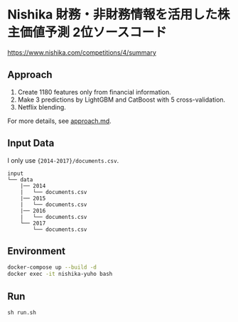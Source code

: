 # Nishika 財務・非財務情報を活用した株主価値予測 2位ソースコード

https://www.nishika.com/competitions/4/summary

## Approach

1. Create 1180 features only from financial information.
2. Make 3 predictions by LightGBM and CatBoost with 5 cross-validation.
3. Netflix blending.

For more details, see [approach.md](docs/approach.md).

## Input Data

I only use `{2014-2017}/documents.csv`.

```
input
└── data
    |── 2014
    |   └── documents.csv
    |── 2015
    |   └── documents.csv
    |── 2016
    |   └── documents.csv
    └── 2017
        └── documents.csv
```

## Environment

```bash
docker-compose up --build -d
docker exec -it nishika-yuho bash
```

## Run

```
sh run.sh
```
